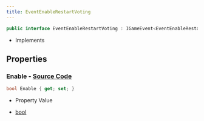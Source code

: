 ```yaml
---
title: EventEnableRestartVoting
---
```


```csharp
public interface EventEnableRestartVoting : IGameEvent<EventEnableRestartVoting>
```

- Implements

## Properties

### **Enable** - [Source Code](https://github.com/swiftly-solution/swiftlys2/blob/main/managed/src/SwiftlyS2.Generated/GameEvents/Interfaces/EventEnableRestartVoting.cs#L21)

```csharp
bool Enable { get; set; }
```

- Property Value

- [bool](https://learn.microsoft.com/dotnet/api/system.boolean)

